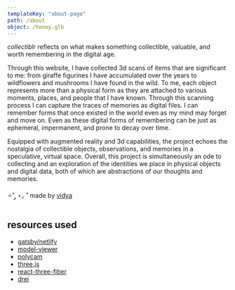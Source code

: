 ```yaml
---
templateKey: "about-page"
path: /about
object: /honey.glb
---
```


_collectiblr_ reflects on what makes something collectible, valuable, and worth remembering in the digital age.

Through this website, I have collected 3d scans of items that are significant to me: from giraffe figurines I have accumulated over the years to wildflowers and mushrooms I have found in the wild. To me, each object represents more than a physical form as they are attached to various moments, places, and people that I have known. Through this scanning process I can capture the traces of memories as digital files. I can remember forms that once existed in the world even as my mind may forget and move on. Even as these digital forms of remembering can be just as ephemeral, impermanent, and prone to decay over time.

Equipped with augmented reality and 3d capabilities, the project echoes the nostalgia of collectible objects, observations, and memories in a speculative, virtual space. Overall, this project is simultaneously an ode to collecting and an exploration of the identities we place in physical objects and digital data, both of which are abstractions of our thoughts and memories.

✧˚ ༘ ⋆｡ ˚ made by [vidya](https://vidyagiri.com)

## resources used

- [gatsby/netlify](https://www.netlify.com/with/gatsby/)
- [model-viewer](https://modelviewer.dev/)
- [polycam](https://learn.poly.cam/)
- [three.js](https://threejs.org/)
- [react-three-fiber](https://github.com/pmndrs/react-three-fiber)
- [drei](https://github.com/pmndrs/drei)
